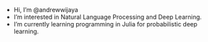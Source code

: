 - Hi, I’m @andrewwijaya
- I’m interested in Natural Language Processing and Deep Learning.
- I’m currently learning programming in Julia for probabilistic deep learning.
